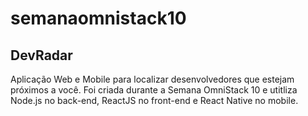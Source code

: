 # semanaomnistack10

## DevRadar

Aplicação Web e Mobile para localizar desenvolvedores que estejam próximos a você. Foi criada durante a Semana OmniStack 10 e utitliza Node.js no back-end, ReactJS no front-end e React Native no mobile.

